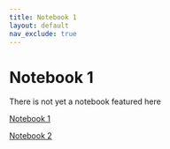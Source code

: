 ```yaml
---
title: Notebook 1
layout: default
nav_exclude: true
---
```


# Notebook 1

There is not yet a notebook featured here

[Notebook 1](https://github.com/gmvoit/ExpCGM/edit/main/notebooks/Notebook1.ipynb) 

[Notebook 2](https://github.com/gmvoit/ExpCGM/blob/main/notebooks/Notebook1.ipynb) 
